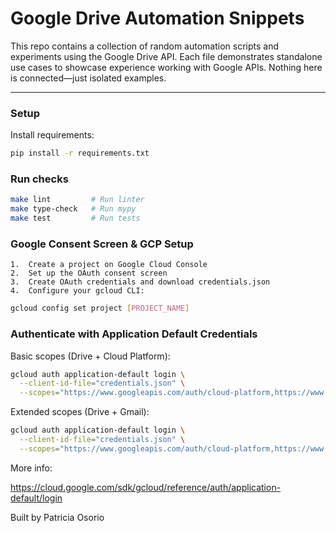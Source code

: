 # Google Drive Automation Snippets

This repo contains a collection of random automation scripts and experiments using the Google Drive API. Each file demonstrates standalone use cases to showcase experience working with Google APIs. Nothing here is connected—just isolated examples.

---

### Setup

Install requirements:

```bash
pip install -r requirements.txt
```

### Run checks

```bash
make lint         # Run linter
make type-check   # Run mypy
make test         # Run tests
```

###  Google Consent Screen & GCP Setup

	1.	Create a project on Google Cloud Console
	2.	Set up the OAuth consent screen
	3.	Create OAuth credentials and download credentials.json
	4.	Configure your gcloud CLI:


```bash
gcloud config set project [PROJECT_NAME]
``` 

### Authenticate with Application Default Credentials

Basic scopes (Drive + Cloud Platform):

```bash
gcloud auth application-default login \
  --client-id-file="credentials.json" \
  --scopes="https://www.googleapis.com/auth/cloud-platform,https://www.googleapis.com/auth/drive"
```


Extended scopes (Drive + Gmail):

```bash
gcloud auth application-default login \
  --client-id-file="credentials.json" \
  --scopes="https://www.googleapis.com/auth/cloud-platform,https://www.googleapis.com/auth/drive,https://www.googleapis.com/auth/gmail.readonly"
```

More info:

https://cloud.google.com/sdk/gcloud/reference/auth/application-default/login




Built by Patricia Osorio